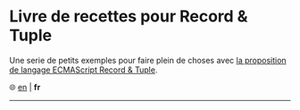 # Livre de recettes pour Record & Tuple

Une serie de petits exemples pour faire plein de choses avec [la proposition de langage ECMAScript Record & Tuple][rt].

🌐 [en] | **fr**

[rt]: https://github.com/tc39/proposal-record-tuple
[en]: ./index.html

---
